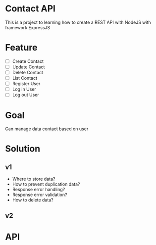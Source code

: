 # Contact API
This is a project to learning how to create a REST API with NodeJS with framework ExpressJS

# Feature
- [ ] Create Contact
- [ ] Update Contact
- [ ] Delete Contact
- [ ] List Contact
- [ ] Register User
- [ ] Log in User
- [ ] Log out User

# Goal
Can manage data contact based on user

# Solution

## v1
- Where to store data? 
- How to prevent duplication data?
- Response error handling?
- Response error validation?
- How to delete data?

## v2

# API